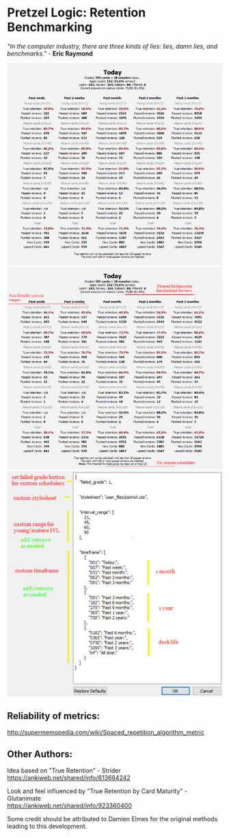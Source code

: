 # Pretzel Logic: Retention Benchmarking

<i>"In the computer industry, there are three kinds of lies: lies, damn lies, and benchmarks."</i> - <b>Eric Raymond</b>

<img src="https://raw.githubusercontent.com/lovac42/PretzelLogic/master/screenshots/grade1.png">  

<img src="https://raw.githubusercontent.com/lovac42/PretzelLogic/master/screenshots/grade2.png">  

<img src="https://raw.githubusercontent.com/lovac42/PretzelLogic/master/screenshots/json.png">  


## Reliability of metrics:
http://supermemopedia.com/wiki/Spaced_repetition_algorithm_metric


## Other Authors:
Idea based on "True Retention" - Strider  
https://ankiweb.net/shared/info/613684242

Look and feel influenced by "True Retention by Card Maturity" - Glutanimate  
https://ankiweb.net/shared/info/923360400

Some credit should be attributed to Damien Elmes for the original methods leading to this development.

